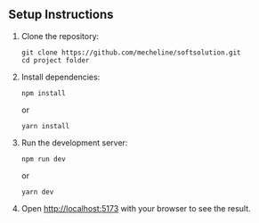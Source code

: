 ## Setup Instructions

1. Clone the repository:

   ```
   git clone https://github.com/mecheline/softsolution.git
   cd project folder
   ```

2. Install dependencies:

   ```
   npm install
   ```

   or

   ```
   yarn install
   ```

3. Run the development server:

   ```
   npm run dev
   ```

   or

   ```
   yarn dev
   ```

4. Open [http://localhost:5173](http://localhost:5173) with your browser to see the result.
